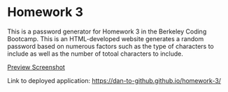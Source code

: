 # Homework 3

This is a password generator for Homework 3 in the Berkeley Coding Bootcamp. This is an HTML-developed website generates a random password based on numerous factors such as the type of characters to include as well as the number of totoal characters to include.

[Preview Screenshot](./Assets/Preview.png)

Link to deployed application: https://dan-to-github.github.io/homework-3/
